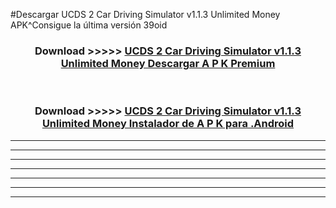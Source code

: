 #Descargar UCDS 2 Car Driving Simulator v1.1.3 Unlimited Money  APK^Consigue la última versión 39oid



<div align="center">
<h3>Download >>>>> <a href="https://es-sites.web.app/?es= UCDS 2 Car Driving Simulator v1.1.3 Unlimited Money ">UCDS 2 Car Driving Simulator v1.1.3 Unlimited Money  Descargar A P K Premium</a></h3><br>

<h3>Download >>>>> <a href="https://es-sites.web.app/?es= UCDS 2 Car Driving Simulator v1.1.3 Unlimited Money ">UCDS 2 Car Driving Simulator v1.1.3 Unlimited Money  Instalador de A P K para .Android</a></h3>
</div>


----------------------------------------------------------

----------------------------------------------------------

----------------------------------------------------------

----------------------------------------------------------

----------------------------------------------------------

----------------------------------------------------------

----------------------------------------------------------



